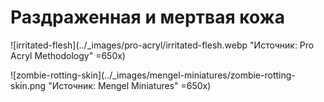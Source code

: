 # Раздраженная и мертвая кожа

![irritated-flesh](../_images/pro-acryl/irritated-flesh.webp "Источник: Pro Acryl Methodology" =650x)

![zombie-rotting-skin](../_images/mengel-miniatures/zombie-rotting-skin.png "Источник: Mengel Miniatures" =650x)
